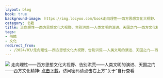 ```yaml
---
layout: blog
book: true
background-image: https://img.locyoo.com/book走向理性——西方思想文化大视野、告别洪荒——人类文明的演进、天国之门——西方文化精神.jpg
category: 书籍
title: 走向理性——西方思想文化大视野、告别洪荒——人类文明的演进、天国之门——西方文化精神
tags:
- 书籍
- 文化
redirect_from:
  - /2024/03/走向理性——西方思想文化大视野、告别洪荒——人类文明的演进、天国之门——西方文化精神/
---
```

![](https://img.locyoo.com/book走向理性——西方思想文化大视野、告别洪荒——人类文明的演进、天国之门——西方文化精神.jpg)
走向理性——西方思想文化大视野、告别洪荒——人类文明的演进、天国之门——西方文化精神: <a name = "ref1" href="https://url18.ctfile.com/f/50983618-1377644509-095fa8?p=3619">点击下载</a>，访问密码请点击右上方“关于”自行查看